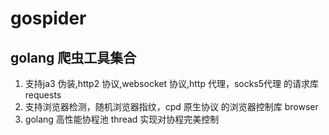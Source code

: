 # gospider

## golang 爬虫工具集合
1. 支持ja3 伪装,http2 协议,websocket 协议,http 代理，socks5代理 的请求库 requests
2. 支持浏览器检测，随机浏览器指纹，cpd 原生协议 的浏览器控制库 browser
3. golang 高性能协程池 thread 实现对协程完美控制




